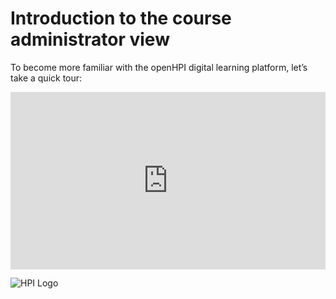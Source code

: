 

# Introduction to the course administrator view

To become more familiar with the openHPI digital learning platform, let’s take a quick tour:

<div style="padding:56.25% 0 0 0;position:relative;"><iframe src="https://player.vimeo.com/video/773250631?h=e18753e76d&amp;badge=0&amp;autopause=0&amp;player_id=0&amp;app_id=58479" frameborder="0" allow="autoplay; fullscreen; picture-in-picture" allowfullscreen style="position:absolute;top:0;left:0;width:100%;height:100%;" title="openHPI guidelines | 01 Intro"></iframe></div><script src="https://player.vimeo.com/api/player.js"></script>

![HPI Logo](../img/HPI_Logo.png)
